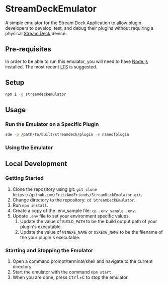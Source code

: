 # StreamDeckEmulator

A simple emulator for the Stream Deck Application to allow plugin developers to develop, test, and debug their plugins without requiring a physical [Stream Deck][] device.


## Pre-requisites

In order to be able to run this emulator, you will need to have [Node.js][] installed. The most recent <abbr title="Long Term Service">LTS</abbr> is suggested.

## Setup

```bash
npm i -g streamdeckemulator
```

## Usage

### Run the Emulator on a Specific Plugin

```bash
sde -p /path/to/built/streamdeck/plugin -e nameofplugin
```

### Using the Emulator


## Local Development

### Getting Started

1. Clone the repository using git: `git clone https://github.com/FritzAndFriends/StreamDeckEmulator.git`.
2. Change directory to the repository: `cd StreamDeckEmulator`.
3. Run `npm install`.
4. Create a copy of the .env_sample file: `cp .env_sample .env`.
5. Update `.env` file to set your environment specific values.
   1. Update the value of `BUILD_PATH` to be the build output path of your plugin's executable.
   2. Update the value of `WINEXE_NAME` or `OSXEXE_NAME` to be the filename of the your plugin's executable.


### Starting and Stopping the Emulator

1. Open a command prompt/terminal/shell and navigate to the current directory.
2. Start the emulator with the command `npm start`
3. When you are done, press <kbd>Ctrl</kbd>+<kbd>C</kbd> to stop the emulator.

<!-- Reference Links -->

[Stream Deck]: https://www.elgato.com/gaming/stream-deck/ "Elgato's Stream Deck product page"

[Node.js]: https://nodejs.org/ "Learn about and get Node.js"
